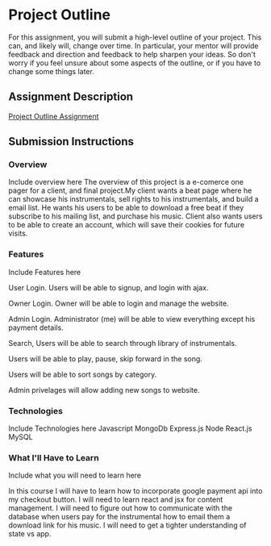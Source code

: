 # Project Outline
For this assignment, you will submit a high-level outline of your project. This can, and likely will, change over time. In particular, your mentor will provide feedback and direction and feedback to help sharpen your ideas. So don't worry if you feel unsure about some aspects of the outline, or if you have to change some things later.

## Assignment Description
[Project Outline Assignment](https://education.launchcode.org/liftoff/assignments/project-outline/)

## Submission Instructions

### Overview
Include overview here
The overview of this project is a e-comerce one pager for a client, and final project.My client wants a beat page where he can showcase his instrumentals, sell rights to his instrumentals, and build a email list. He wants his users to be able to download a free beat if they subscribe to his mailing list, and purchase his music. Client also wants users to be able to create an account, which will save their cookies for future visits.
### Features
Include Features here

User Login. Users will be able to signup, and login with ajax.

Owner Login. Owner will be able to login and manage the website. 

Admin Login. Administrator (me) will be able to view everything except his payment details.

Search, Users will be able to search through library of instrumentals.

Users will be able to play, pause, skip forward in the song. 

Users will be able to sort songs by category. 

Admin privelages will allow adding new songs to website. 


### Technologies
Include Technologies here
Javascript
MongoDb
Express.js
Node
React.js
MySQL

### What I'll Have to Learn
Include what you will need to learn here

In this course I will have to learn how to incorporate google payment api into my checkout button. I will need to learn react and jsx for content management. I will need to figure out how to communicate with the database when users pay for the instrumental how to email them a download link for his music. I will need to get a tighter understanding of state vs app. 
